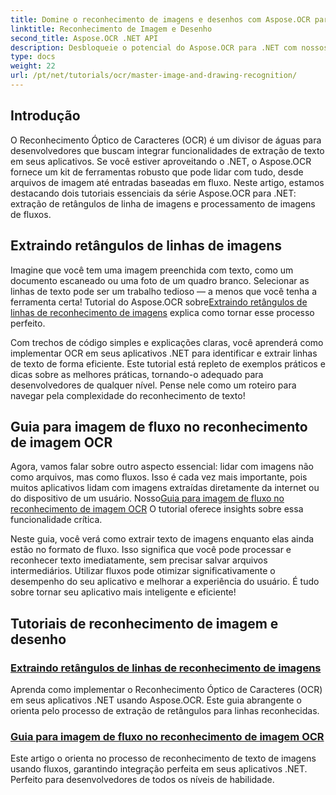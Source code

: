 ```yaml
---
title: Domine o reconhecimento de imagens e desenhos com Aspose.OCR para .NET
linktitle: Reconhecimento de Imagem e Desenho
second_title: Aspose.OCR .NET API
description: Desbloqueie o potencial do Aspose.OCR para .NET com nossos tutoriais sobre reconhecimento de imagens e desenhos, trazendo extração de texto para seus aplicativos sem esforço.
type: docs
weight: 22
url: /pt/net/tutorials/ocr/master-image-and-drawing-recognition/
---
```

## Introdução

O Reconhecimento Óptico de Caracteres (OCR) é um divisor de águas para desenvolvedores que buscam integrar funcionalidades de extração de texto em seus aplicativos. Se você estiver aproveitando o .NET, o Aspose.OCR fornece um kit de ferramentas robusto que pode lidar com tudo, desde arquivos de imagem até entradas baseadas em fluxo. Neste artigo, estamos destacando dois tutoriais essenciais da série Aspose.OCR para .NET: extração de retângulos de linha de imagens e processamento de imagens de fluxos. 

## Extraindo retângulos de linhas de imagens

 Imagine que você tem uma imagem preenchida com texto, como um documento escaneado ou uma foto de um quadro branco. Selecionar as linhas de texto pode ser um trabalho tedioso — a menos que você tenha a ferramenta certa! Tutorial do Aspose.OCR sobre[Extraindo retângulos de linhas de reconhecimento de imagens](./line-rectangles-from-images-recognition/) explica como tornar esse processo perfeito.

Com trechos de código simples e explicações claras, você aprenderá como implementar OCR em seus aplicativos .NET para identificar e extrair linhas de texto de forma eficiente. Este tutorial está repleto de exemplos práticos e dicas sobre as melhores práticas, tornando-o adequado para desenvolvedores de qualquer nível. Pense nele como um roteiro para navegar pela complexidade do reconhecimento de texto!

## Guia para imagem de fluxo no reconhecimento de imagem OCR

Agora, vamos falar sobre outro aspecto essencial: lidar com imagens não como arquivos, mas como fluxos. Isso é cada vez mais importante, pois muitos aplicativos lidam com imagens extraídas diretamente da internet ou do dispositivo de um usuário. Nosso[Guia para imagem de fluxo no reconhecimento de imagem OCR](./guide-to-image-from-stream/) O tutorial oferece insights sobre essa funcionalidade crítica.

Neste guia, você verá como extrair texto de imagens enquanto elas ainda estão no formato de fluxo. Isso significa que você pode processar e reconhecer texto imediatamente, sem precisar salvar arquivos intermediários. Utilizar fluxos pode otimizar significativamente o desempenho do seu aplicativo e melhorar a experiência do usuário. É tudo sobre tornar seu aplicativo mais inteligente e eficiente!

## Tutoriais de reconhecimento de imagem e desenho
### [Extraindo retângulos de linhas de reconhecimento de imagens](./line-rectangles-from-images-recognition/)
Aprenda como implementar o Reconhecimento Óptico de Caracteres (OCR) em seus aplicativos .NET usando Aspose.OCR. Este guia abrangente o orienta pelo processo de extração de retângulos para linhas reconhecidas.
### [Guia para imagem de fluxo no reconhecimento de imagem OCR](./guide-to-image-from-stream/)
Este artigo o orienta no processo de reconhecimento de texto de imagens usando fluxos, garantindo integração perfeita em seus aplicativos .NET. Perfeito para desenvolvedores de todos os níveis de habilidade.